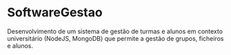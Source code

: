 # SoftwareGestao
Desenvolvimento de um sistema de gestão de turmas e alunos em contexto universitário (NodeJS, MongoDB) que permite a gestão de grupos, ficheiros e alunos. 
